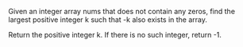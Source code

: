 Given an integer array nums that does not contain any zeros, find the largest positive integer k such that -k also exists in the array.

Return the positive integer k. If there is no such integer, return -1.
